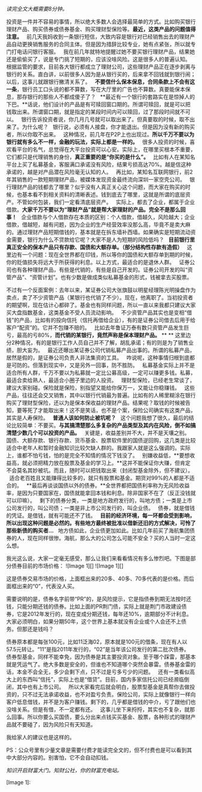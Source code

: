 *读完全文大概需要8分钟。*  
  
投资是一件并不容易的事情，所以绝大多数人会选择最简单的方式。比如购买银行理财产品、购买债券或债券基金、购买理财型保险等。**最近，这类产品的问题值得注意。**
 
前几天我妈收到一条银行短信，大致内容是银行对已经销售出去的理财产品自动更换销售服务的合同主体。但是因为措辞比较专业，她有点紧张，所以就专门打电话问银行客服。
 
我在前几年就特地提醒过她不要买银行理财产品，结果她还是偷偷买了，说是专门挑了短期的，应该没啥风险。这是很多人的普遍认知。
 
根据监管的要求，目前各大银行都成立了理财公司，这些理财产品正在逐步剥离与银行的关系。直白讲，以前很多人因为是从银行买的，后来拿不回钱就到银行闹；以后，这事儿就跟银行撇清关系了。
 
**不要信什么保本保息，合同条款上不会有这一条**，银行员工口头说的都不算数，写在大厅里的广告也不算数。真要能保本保息，那存银行的那些人不都成傻子了？
 
**最近有一个银行的套路实在是惊掉人的下巴。**话说，他们设计的产品是有可赎回窗口期的。所谓可赎回，就是可以把钱取出来。所谓窗口期，就是指定的某段时间内可以赎回，过了那段时间就不可以。
 
银行告诉投资者说，你几月几号就可以取出来了。但真要取的时候，取不出来了。为什么呢？
 
银行说，必须有人接盘，你才能退出。但是因为没有新的购买者，所以你取不出来。
 
这种情况，前几年在P2P上也出现过。**所以千万不要以为银行就有多么不一样，金融的玩法，实际上都是一样的。**
 
很多人投资的时候，喜欢看平台的名气，总觉得在大平台投资可以心安。实际上，在哪里买根本不重要，它们都只是代理销售的身份，**真正重要的是“你买的是什么”。**
 
比如有人在某知名平台上买了私募基金，客服满口承诺没有风险，结果亏损高达70%。越是信这种承诺的，越是对产品潜在风险毫无认知的人。
 
再比如，某知名互联网银行，前2年其销售的一款短期理财产品，被媒体发现资金最终流向深圳一家空壳公司。
 
银行理财产品的钱都去了哪里？似乎没有人真正关心这个问题，而大家在购买的时候，也基本看不到相关资料的清晰表述。钱到底去了哪里，这就是所谓的底层资产。不管如何包装，我们一定看清底层资产。
 
实际上，都去了企业，都属于企业借款。**大家千万不要以为“理财产品”就是帮大家理财的产品。完全不是那么回事！**
 
企业借款与个人借款存在本质的区别：个人借款，借越久，风险越大；企业借款，借越短，越有问题，因为企业的生产经营效率没那么高，毕竟不是卖大麻的。通过理财产品短期借钱的，基本就是在拆东墙补西墙。如果确实是短期流动资金需要，银行为什么不贷款给它呢？大家不是人为短期的风险低吗？
 
**目前银行里真正安全的保本产品只有存款、国债和大额存单。（部分结构性存款有造假）**
 
这里边有一个问题：现在全世界都在印钱，所以等你的国债和大额存单到期的时候，你的贬值损失将远大于所获得的利息。以上方式，最适合的是退休人群。
 
证券公司也有各种理财产品，有些是代销的，有些是自己开发的。证券公司开发的叫“资管产品”、“资管计划”。也有少数是做成类似私募基金的形式，钱被拿去买股票。
  
不过有一个反面案例：去年以来，某证券公司大张旗鼓以明星经理陈光明操盘作为卖点，卖了不少资管产品（某银行也代销了不少）。现在，他离职了。当初投资者的期望啊，现在估计心都碎了。基金也有同样问题，所以一直以来我都只建议大家买大盘指数基金，这类基金不受人员流动影响。
 
不少资管产品其实也是变相“借钱”的产品，比如有的投向信托（信托再借给企业），有的是证券公司借去后用于给客户“配资”的。它并不包赚不赔的。
 
比如去年鲁证万泰有数只资管产品发生巨亏，最高的亏80%，**而代销的某银行，竟然声称是保本理财产品。**
** **
这里边分2种情况，有的是银行工作人员自己并不了解，胡乱承诺；有的则是为了销售业绩，胆大妄为。
 
最近还曝出某证券公司代销私募产品出事的。所谓的私募产品，居然是假的，是证券公司负责人非法集资的工具。
 
咋说呢，这种事情归根到底都是可防的。但落到现实中，又是另外一回事，防不胜防。
 
私募基金实际上并不是适合所有人群，千万不要以为私募就一定比公募高级，一定可以赚更多钱。私募，最适合卖给熟人，最适合小圈子里边的人投资。
 
理财型保险，已经老生常谈了，建议大家别碰。保险就是保险，别指望又能给你保万一，又能让你稳赚钱。
 
这些产品，往往还会交叉销售，其中以银行代销最为普遍。比如有的人稀里糊涂在银行购买了理财型保险，还以为是保本保收益的理财产品。结果呢？取钱的时候被告知，要等死了才能取出来！这不是笑话，也不是个案，保险公司确实有这类产品，其实是人寿保险。
 
**普通人该如何防止被坑呢？**
 
这个问题我想了很久，最后的结论比较简单：不要买。**与其搞清楚那么多复杂的产品类型及其内在风险，倒不如搞清楚少数几个可以投资的产品。**
 
关键是，收益差别并不大，并不是天壤之别。
 
国债、大额存款、银行存款、货币基金、股票软件里的国债逆回购，这几类是比较适合中老年人和暂时金融知识比较欠缺人群的。我跟家人就是这么强调的。实际上，谁都不怕亏钱，怕的是完全不知情的情况下钱没了。
 
别嫌收益低，**要想收益高，就必须把精力放在股票及基金的学习上。**这并不能保证你大赚，但肯定不会莫名其妙被坑。而且，随时可以把钱取出来（封闭型基金除外，但不建议）。
 
适合老百姓且又能赚得比较多的，就只有股票和基金。期货对99%的人都是不适合的。
 
**最后再谈谈国债以外的债券。**全世界都把国债利率称为无风险收益率，是因为只要国家在，国债就能拿回本钱和利息。除非国家不在了（反正没钱就可以印嘛）。
 
剩下的债券分类，一类是地方政府发行的，叫地方债；一类是上市公司发行的，叫公司债；一类是非上市公司发行的，叫企业债。
 
债券，就是借钱的凭证。是借钱，就有可能还不了钱。
 
**目前的经济环境，每一环都会受到影响，所以出现这种问题是必然的。有些地方最终被批准以借新还旧的方式解决，可怜了那些新债的购买者...**
 
地方债如此，企业债更加如此。比如几年前买了海航集团债券的人，现在同样很惨。海航，那么大的公司怎么可能不安全？买的人当时一定这么想。
  
我光这么说，大家一定毫无感受，那么让我们来看看情况有多么惨烈吧。下图是部分债券目前的市场价格：
![Image 1][]
![Image 1][]
  
这是债券交易市场的价格，上面框出来的20多、40多、70多代表的是价格。而后面框出来的“0”，代表没人买。
  
需要说明的是，债券名字前带“PR”的，是风险提示，它是指债券到期无法按时还钱，只能分期还钱的债券。比如上面的PR荆门债，实际上就是荆门市政建设债券，它是2012年发行的，现在变成分期还钱，每年还10%，逾期部分不计利息。大家必须明白，如果分期50年，这个世界上基本就没有企业或个人会还不上债务。但那还是钱吗？
  
债券原本都是每张100元，比如11泛海02，原本就是100元的借条，现在有人以57.5元转让。“11”是指2011年发行的，“02”是当年该公司发行的第二批次债券。
 
债券型基金，同样不能幸免，因为债券是其主要投资对象。至于哪个踩雷，那基本就是凭运气了。绝大多数是安全的，但谁也不知道哪个突然会暴雷。债券基金雷的话，本金不会全无，多少会剩下点，只不过是亏多亏少的问题。
 
还有一类看似高大上的东西叫“信托”，实际上也是“借贷”。目前，国内多家信托公司已经濒临倒闭，其中也有上市公司。
 
所以大家看完后就会明白，股票型基金是真帮你去做投资的，只不过无法承诺收益，也不对盈亏负责。保险公司，实际上就像银行一样向客户低息借钱，并不是为客户赚钱。剩下的，几乎都是借钱的中介，亏了跟他们也没啥关系。但是有借，不一定都有还。
 
这事儿坐下来捋捋，其实也不复杂，就那么回事。所以你要么买国债，要么分出来点钱买买基金、股票，各种形式的理财产品就不要碰了，因为风险只有天知道。
  
我给家人的建议也是这样的。
  
PS：公众号里有少量文章是需要付费才能读完全文的，但不付费也是可以看到其中大部分内容的。别害怕，它不会自动扣钱。
  
*知识开启财富大门。知财公社，你的财富充电站。*

[Image 1]: 